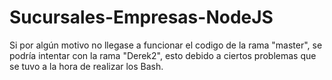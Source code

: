 # Sucursales-Empresas-NodeJS
Si por algún motivo no llegase a funcionar el codigo de la rama "master", se podría intentar con la rama "Derek2", esto debido a ciertos problemas que se tuvo a la hora de realizar los Bash.

